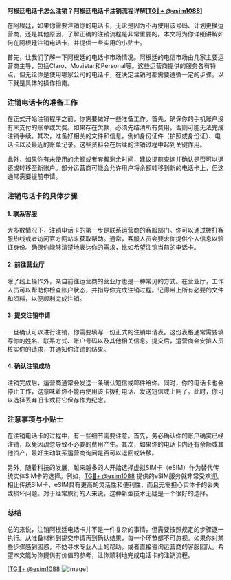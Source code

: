 **阿根廷电话卡怎么注销？阿根廷电话卡注销流程详解[[TG💪+ @esim1088](https://t.me/s/esim1088)]**

在阿根廷，如果你需要注销你的电话卡，无论是因为不再使用该号码、计划更换运营商，还是其他原因，了解正确的注销流程是非常重要的。本文将为你详细讲解如何在阿根廷注销电话卡，并提供一些实用的小贴士。

首先，让我们了解一下阿根廷的电话卡市场情况。阿根廷的电信市场由几家主要运营商主导，包括Claro、Movistar和Personal等。这些运营商提供的服务各有特点，但无论你是使用哪家公司的电话卡，在决定注销时都需要遵循一定的步骤。以下就是具体的操作指南。

### 注销电话卡的准备工作

在正式开始注销程序之前，你需要做好一些准备工作。首先，确保你的手机账户没有未支付的账单或欠费。如果存在欠款，必须先结清所有费用，否则可能无法完成注销手续。其次，准备好相关的文件和信息，例如身份证件（护照或身份证）、电话卡以及最近的账单记录。这些资料会在后续的注销过程中起到关键作用。

此外，如果你有未使用的余额或者套餐剩余时间，建议提前查询并确认是否可以退还或转移至新账户。部分运营商可能会允许用户将余额转移到新的电话卡上，但这通常需要提前申请。

### 注销电话卡的具体步骤

#### 1. 联系客服

大多数情况下，注销电话卡的第一步是联系运营商的客服部门。你可以通过拨打客服热线或者访问官方网站来获取帮助。通常，客服人员会要求你提供个人信息以验证身份。确保你能够清楚地表达你的需求，比如希望注销当前的电话卡。

#### 2. 前往营业厅

除了线上操作外，亲自前往运营商的营业厅也是一种常见的方式。在营业厅，工作人员可以帮助你检查账户状态，并指导你完成注销过程。记得带上所有必要的文件和资料，以便顺利完成注销。

#### 3. 提交注销申请

一旦确认可以进行注销，你需要填写一份正式的注销申请表。这份表格通常需要填写你的姓名、联系方式、账户号码以及其他相关信息。提交后，运营商会安排人员核实你的请求，并通知你注销的结果。

#### 4. 确认注销成功

注销完成后，运营商通常会发送一条确认短信或邮件给你。同时，你的电话卡也会停止工作，这意味着你不能再使用该卡拨打电话、发送短信或上网了。此时，你可以选择丢弃旧卡或将它保存作为纪念。

### 注意事项与小贴士

在注销电话卡的过程中，有一些细节需要注意。首先，务必确认你的账户确实已经注销，以免因疏忽导致不必要的费用产生。其次，如果你的电话卡内还有余额或其他资产，最好主动联系运营商询问是否可以退回或转移。

另外，随着科技的发展，越来越多的人开始选择虚拟SIM卡（eSIM）作为替代传统实体SIM卡的选择。例如，[TG💪+ @esim1088](https://t.me/s/esim1088) 提供的eSIM服务就非常受欢迎。相比传统SIM卡，eSIM具有更高的灵活性和便利性，而且无需担心实体卡的丢失或损坏问题。对于经常旅行的人来说，这种新型技术无疑是一个很好的选择。

### 总结

总的来说，注销阿根廷电话卡并不是一件复杂的事情，但需要按照规定的步骤逐一执行。从准备材料到提交申请再到确认结果，每一个环节都不可忽视。如果你对某些步骤感到困惑，不妨寻求专业人士的帮助，或者直接咨询运营商的客服团队。希望本文能为你提供有价值的参考，让你顺利地完成电话卡的注销流程。

[[TG💪+ @esim1088](https://t.me/s/esim1088) ![Image](https://i.postimg.cc/4NQfJmqS/Snipaste-2025-05-13-00-14-12.png)]